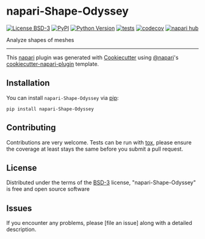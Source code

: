 # napari-Shape-Odyssey

[![License BSD-3](https://img.shields.io/pypi/l/napari-Shape-Odyssey.svg?color=green)](https://github.com/jo-mueller/napari-Shape-Odyssey/raw/main/LICENSE)
[![PyPI](https://img.shields.io/pypi/v/napari-Shape-Odyssey.svg?color=green)](https://pypi.org/project/napari-Shape-Odyssey)
[![Python Version](https://img.shields.io/pypi/pyversions/napari-Shape-Odyssey.svg?color=green)](https://python.org)
[![tests](https://github.com/jo-mueller/napari-Shape-Odyssey/workflows/tests/badge.svg)](https://github.com/jo-mueller/napari-Shape-Odyssey/actions)
[![codecov](https://codecov.io/gh/jo-mueller/napari-Shape-Odyssey/branch/main/graph/badge.svg)](https://codecov.io/gh/jo-mueller/napari-Shape-Odyssey)
[![napari hub](https://img.shields.io/endpoint?url=https://api.napari-hub.org/shields/napari-Shape-Odyssey)](https://napari-hub.org/plugins/napari-Shape-Odyssey)

Analyze shapes of meshes

----------------------------------

This [napari] plugin was generated with [Cookiecutter] using [@napari]'s [cookiecutter-napari-plugin] template.

<!--
Don't miss the full getting started guide to set up your new package:
https://github.com/napari/cookiecutter-napari-plugin#getting-started

and review the napari docs for plugin developers:
https://napari.org/stable/plugins/index.html
-->

## Installation

You can install `napari-Shape-Odyssey` via [pip]:

    pip install napari-Shape-Odyssey




## Contributing

Contributions are very welcome. Tests can be run with [tox], please ensure
the coverage at least stays the same before you submit a pull request.

## License

Distributed under the terms of the [BSD-3] license,
"napari-Shape-Odyssey" is free and open source software

## Issues

If you encounter any problems, please [file an issue] along with a detailed description.

[napari]: https://github.com/napari/napari
[Cookiecutter]: https://github.com/audreyr/cookiecutter
[@napari]: https://github.com/napari
[MIT]: http://opensource.org/licenses/MIT
[BSD-3]: http://opensource.org/licenses/BSD-3-Clause
[GNU GPL v3.0]: http://www.gnu.org/licenses/gpl-3.0.txt
[GNU LGPL v3.0]: http://www.gnu.org/licenses/lgpl-3.0.txt
[Apache Software License 2.0]: http://www.apache.org/licenses/LICENSE-2.0
[Mozilla Public License 2.0]: https://www.mozilla.org/media/MPL/2.0/index.txt
[cookiecutter-napari-plugin]: https://github.com/napari/cookiecutter-napari-plugin

[napari]: https://github.com/napari/napari
[tox]: https://tox.readthedocs.io/en/latest/
[pip]: https://pypi.org/project/pip/
[PyPI]: https://pypi.org/
